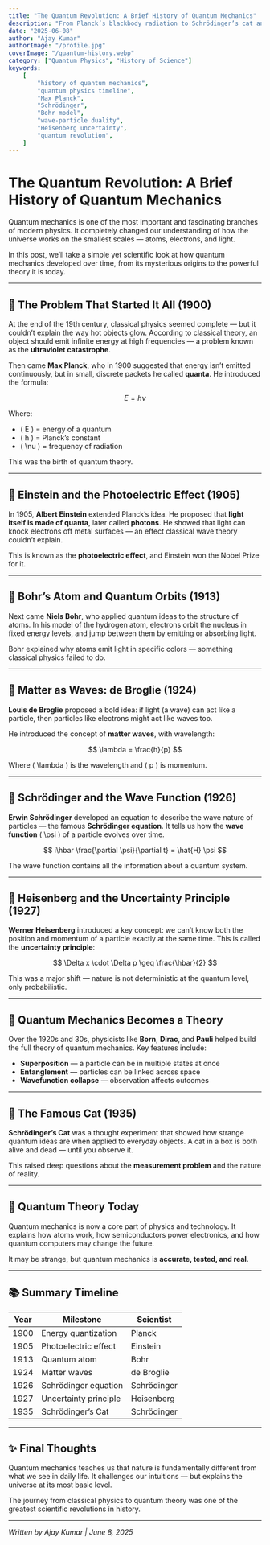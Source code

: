 ```yaml
---
title: "The Quantum Revolution: A Brief History of Quantum Mechanics"
description: "From Planck’s blackbody radiation to Schrödinger’s cat and beyond — explore the revolutionary journey of quantum mechanics and how it transformed modern physics."
date: "2025-06-08"
author: "Ajay Kumar"
authorImage: "/profile.jpg"
coverImage: "/quantum-history.webp"
category: ["Quantum Physics", "History of Science"]
keywords:
    [
        "history of quantum mechanics",
        "quantum physics timeline",
        "Max Planck",
        "Schrödinger",
        "Bohr model",
        "wave-particle duality",
        "Heisenberg uncertainty",
        "quantum revolution",
    ]
---
```


# The Quantum Revolution: A Brief History of Quantum Mechanics

Quantum mechanics is one of the most important and fascinating branches of modern physics. It completely changed our understanding of how the universe works on the smallest scales — atoms, electrons, and light.

In this post, we’ll take a simple yet scientific look at how quantum mechanics developed over time, from its mysterious origins to the powerful theory it is today.

---

## 🔹 The Problem That Started It All (1900)

At the end of the 19th century, classical physics seemed complete — but it couldn’t explain the way hot objects glow. According to classical theory, an object should emit infinite energy at high frequencies — a problem known as the **ultraviolet catastrophe**.

Then came **Max Planck**, who in 1900 suggested that energy isn’t emitted continuously, but in small, discrete packets he called **quanta**. He introduced the formula:

$$ E = h \nu $$

Where:

-   \( E \) = energy of a quantum
-   \( h \) = Planck’s constant
-   \( \nu \) = frequency of radiation

This was the birth of quantum theory.

---

## 🔹 Einstein and the Photoelectric Effect (1905)

In 1905, **Albert Einstein** extended Planck’s idea. He proposed that **light itself is made of quanta**, later called **photons**. He showed that light can knock electrons off metal surfaces — an effect classical wave theory couldn’t explain.

This is known as the **photoelectric effect**, and Einstein won the Nobel Prize for it.

---

## 🔹 Bohr’s Atom and Quantum Orbits (1913)

Next came **Niels Bohr**, who applied quantum ideas to the structure of atoms. In his model of the hydrogen atom, electrons orbit the nucleus in fixed energy levels, and jump between them by emitting or absorbing light.

Bohr explained why atoms emit light in specific colors — something classical physics failed to do.

---

## 🔹 Matter as Waves: de Broglie (1924)

**Louis de Broglie** proposed a bold idea: if light (a wave) can act like a particle, then particles like electrons might act like waves too.

He introduced the concept of **matter waves**, with wavelength:

$$ \lambda = \frac{h}{p} $$

Where \( \lambda \) is the wavelength and \( p \) is momentum.

---

## 🔹 Schrödinger and the Wave Function (1926)

**Erwin Schrödinger** developed an equation to describe the wave nature of particles — the famous **Schrödinger equation**. It tells us how the **wave function** \( \psi \) of a particle evolves over time.

$$ i\hbar \frac{\partial \psi}{\partial t} = \hat{H} \psi $$

The wave function contains all the information about a quantum system.

---

## 🔹 Heisenberg and the Uncertainty Principle (1927)

**Werner Heisenberg** introduced a key concept: we can’t know both the position and momentum of a particle exactly at the same time. This is called the **uncertainty principle**:

$$ \Delta x \cdot \Delta p \geq \frac{\hbar}{2} $$

This was a major shift — nature is not deterministic at the quantum level, only probabilistic.

---

## 🔹 Quantum Mechanics Becomes a Theory

Over the 1920s and 30s, physicists like **Born**, **Dirac**, and **Pauli** helped build the full theory of quantum mechanics. Key features include:

-   **Superposition** — a particle can be in multiple states at once
-   **Entanglement** — particles can be linked across space
-   **Wavefunction collapse** — observation affects outcomes

---

## 🔹 The Famous Cat (1935)

**Schrödinger’s Cat** was a thought experiment that showed how strange quantum ideas are when applied to everyday objects. A cat in a box is both alive and dead — until you observe it.

This raised deep questions about the **measurement problem** and the nature of reality.

---

## 🔹 Quantum Theory Today

Quantum mechanics is now a core part of physics and technology. It explains how atoms work, how semiconductors power electronics, and how quantum computers may change the future.

It may be strange, but quantum mechanics is **accurate, tested, and real**.

---

## 📚 Summary Timeline

| Year | Milestone             | Scientist   |
| ---- | --------------------- | ----------- |
| 1900 | Energy quantization   | Planck      |
| 1905 | Photoelectric effect  | Einstein    |
| 1913 | Quantum atom          | Bohr        |
| 1924 | Matter waves          | de Broglie  |
| 1926 | Schrödinger equation  | Schrödinger |
| 1927 | Uncertainty principle | Heisenberg  |
| 1935 | Schrödinger’s Cat     | Schrödinger |

---

## ✨ Final Thoughts

Quantum mechanics teaches us that nature is fundamentally different from what we see in daily life. It challenges our intuitions — but explains the universe at its most basic level.

The journey from classical physics to quantum theory was one of the greatest scientific revolutions in history.

---

_Written by Ajay Kumar | June 8, 2025_
